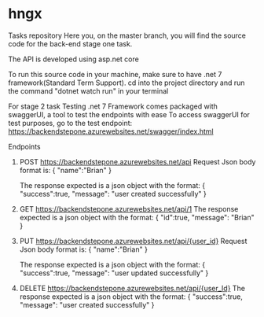 # hngx
Tasks repository
Here you, on the master branch, you will find the source code for the back-end stage one task.

The API is developed using asp.net core

To run this source code in your machine, make sure to have .net 7 framework(Standard Term Support).
cd into the project directory and run the command "dotnet watch run"  in your terminal


For stage 2 task
Testing
.net 7 Framework comes packaged with swaggerUI, a tool to test the endpoints with ease
To access swaggerUI for test purposes, go to the test endpoint: https://backendstepone.azurewebsites.net/swagger/index.html


Endpoints
1. POST https://backendstepone.azurewebsites.net/api
     Request Json body format is:
   {
     "name":"Brian"
   }

     The response expected is a json object with the format:
   {
     "success":true,
     "message": "user created successfully"
   }
2. GET https://backendstepone.azurewebsites.net/api/1
     The response expected is a json object with the format:
   {
     "id":true,
     "message": "Brian"
   }
3. PUT https://backendstepone.azurewebsites.net/api/{user_id}
     Request Json body format is:
   {
     "name":"Brian"
   }

     The response expected is a json object with the format:
   {
     "success":true,
     "message": "user updated successfully"
   }
4. DELETE https://backendstepone.azurewebsites.net/api/{user_Id}
     The response expected is a json object with the format:
   {
     "success":true,
     "message": "user created successfully"
   }


